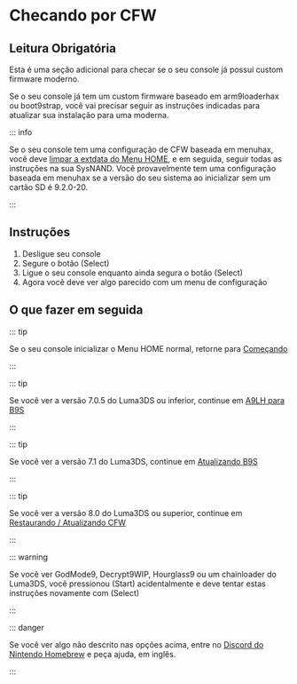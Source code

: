 # Checando por CFW

## Leitura Obrigatória

Esta é uma seção adicional para checar se o seu console já possui custom firmware moderno.

Se o seu console já tem um custom firmware baseado em arm9loaderhax ou boot9strap, você vai precisar seguir as instruções indicadas para atualizar sua instalação para uma moderna.

::: info

Se o seu console tem uma configuração de CFW baseada em menuhax, você deve [limpar a extdata do Menu HOME](troubleshooting#other-troubleshooting), e em seguida, seguir todas as instruções na sua SysNAND. Você provavelmente tem uma configuração baseada em menuhax se a versão do seu sistema ao inicializar sem um cartão SD é 9.2.0-20.

:::

## Instruções

1. Desligue seu console
2. Segure o botão (Select)
3. Ligue o seu console enquanto ainda segura o botão (Select)
4. Agora você deve ver algo parecido com um menu de configuração

## O que fazer em seguida

::: tip

Se o seu console inicializar o Menu HOME normal, retorne para [Começando](get-started)

:::

::: tip

Se você ver a versão 7.0.5 do Luma3DS ou inferior, continue em [A9LH para B9S](a9lh-to-b9s)

:::

::: tip

Se você ver a versão 7.1 do Luma3DS, continue em [Atualizando B9S](updating-b9s)

:::

::: tip

Se você ver a versão 8.0 do Luma3DS ou superior, continue em [Restaurando / Atualizando CFW](restoring-updating-cfw)

:::

::: warning

Se você ver GodMode9, Decrypt9WIP, Hourglass9 ou um chainloader do Luma3DS, você pressionou (Start) acidentalmente e deve tentar estas instruções novamente com (Select)

:::

::: danger

Se você ver algo não descrito nas opções acima, entre no [Discord do Nintendo Homebrew](https://discord.gg/MWxPgEp) e peça ajuda, em inglês.

:::

